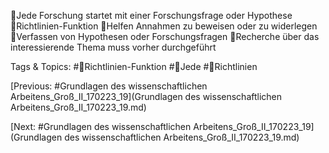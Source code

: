 Jede Forschung startet mit einer Forschungsfrage oder Hypothese
Richtlinien-Funktion
Helfen Annahmen zu beweisen oder zu widerlegen
Verfassen von Hypothesen oder Forschungsfragen
Recherche über das interessierende Thema muss vorher durchgeführt 

   Tags & Topics:
   #Richtlinien-Funktion
   #Jede
   #Richtlinien

[Previous: #Grundlagen des wissenschaftlichen Arbeitens_Groß_II_170223_19](Grundlagen des wissenschaftlichen Arbeitens_Groß_II_170223_19.md)

[Next: #Grundlagen des wissenschaftlichen Arbeitens_Groß_II_170223_19](Grundlagen des wissenschaftlichen Arbeitens_Groß_II_170223_19.md)